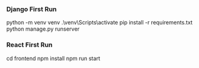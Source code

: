 ### Django First Run
python -m venv venv
.\venv\Scripts\activate
pip install -r requirements.txt
python manage.py runserver

### React First Run
cd frontend
npm install
npm run start
